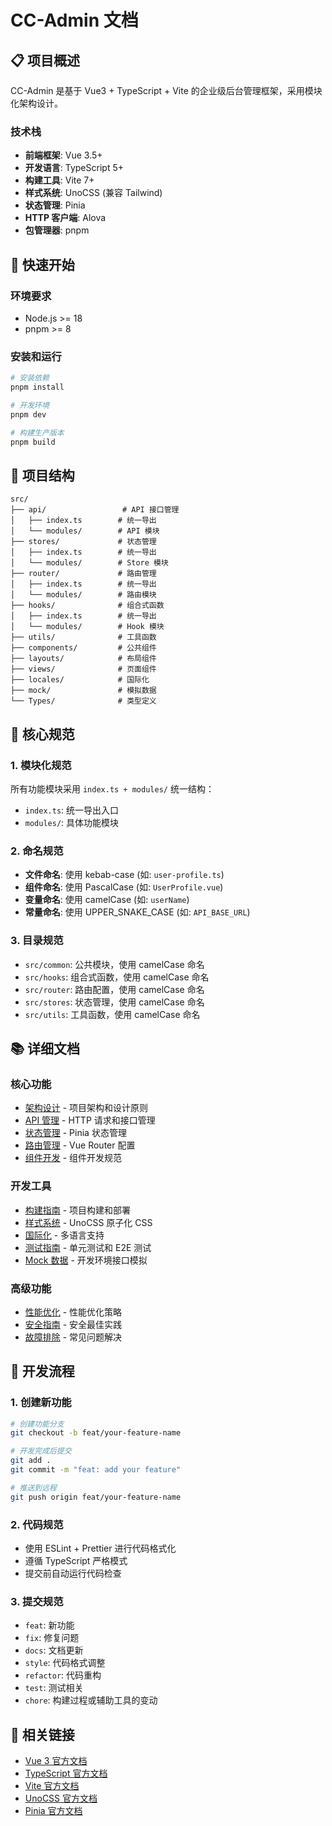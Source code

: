 <!--
  @copyright Copyright (c) 2025 chichuang
  @license MIT
  @description CC-Admin 企业级后台管理框架 - README
  本文件为 chichuang 原创，禁止擅自删除署名或用于商业用途。
-->

# CC-Admin 文档

## 📋 项目概述

CC-Admin 是基于 Vue3 + TypeScript + Vite 的企业级后台管理框架，采用模块化架构设计。

### 技术栈

- **前端框架**: Vue 3.5+
- **开发语言**: TypeScript 5+
- **构建工具**: Vite 7+
- **样式系统**: UnoCSS (兼容 Tailwind)
- **状态管理**: Pinia
- **HTTP 客户端**: Alova
- **包管理器**: pnpm

## 🚀 快速开始

### 环境要求

- Node.js >= 18
- pnpm >= 8

### 安装和运行

```bash
# 安装依赖
pnpm install

# 开发环境
pnpm dev

# 构建生产版本
pnpm build
```

## 📁 项目结构

```
src/
├── api/                 # API 接口管理
│   ├── index.ts        # 统一导出
│   └── modules/        # API 模块
├── stores/             # 状态管理
│   ├── index.ts        # 统一导出
│   └── modules/        # Store 模块
├── router/             # 路由管理
│   ├── index.ts        # 统一导出
│   └── modules/        # 路由模块
├── hooks/              # 组合式函数
│   ├── index.ts        # 统一导出
│   └── modules/        # Hook 模块
├── utils/              # 工具函数
├── components/         # 公共组件
├── layouts/            # 布局组件
├── views/              # 页面组件
├── locales/            # 国际化
├── mock/               # 模拟数据
└── Types/              # 类型定义
```

## 🔧 核心规范

### 1. 模块化规范

所有功能模块采用 `index.ts + modules/` 统一结构：

- `index.ts`: 统一导出入口
- `modules/`: 具体功能模块

### 2. 命名规范

- **文件命名**: 使用 kebab-case (如: `user-profile.ts`)
- **组件命名**: 使用 PascalCase (如: `UserProfile.vue`)
- **变量命名**: 使用 camelCase (如: `userName`)
- **常量命名**: 使用 UPPER_SNAKE_CASE (如: `API_BASE_URL`)

### 3. 目录规范

- `src/common`: 公共模块，使用 camelCase 命名
- `src/hooks`: 组合式函数，使用 camelCase 命名
- `src/router`: 路由配置，使用 camelCase 命名
- `src/stores`: 状态管理，使用 camelCase 命名
- `src/utils`: 工具函数，使用 camelCase 命名

## 📚 详细文档

### 核心功能

- [架构设计](./architecture-guide.md) - 项目架构和设计原则
- [API 管理](./api-guide.md) - HTTP 请求和接口管理
- [状态管理](./pinia-guide.md) - Pinia 状态管理
- [路由管理](./router-guide.md) - Vue Router 配置
- [组件开发](./component-guide.md) - 组件开发规范

### 开发工具

- [构建指南](./build-guide.md) - 项目构建和部署
- [样式系统](./unocss-guide.md) - UnoCSS 原子化 CSS
- [国际化](./locale.md) - 多语言支持
- [测试指南](./testing-guide.md) - 单元测试和 E2E 测试
- [Mock 数据](./mock-guide.md) - 开发环境接口模拟

### 高级功能

- [性能优化](./performance-guide.md) - 性能优化策略
- [安全指南](./security-guide.md) - 安全最佳实践
- [故障排除](./troubleshooting-guide.md) - 常见问题解决

## 🎯 开发流程

### 1. 创建新功能

```bash
# 创建功能分支
git checkout -b feat/your-feature-name

# 开发完成后提交
git add .
git commit -m "feat: add your feature"

# 推送到远程
git push origin feat/your-feature-name
```

### 2. 代码规范

- 使用 ESLint + Prettier 进行代码格式化
- 遵循 TypeScript 严格模式
- 提交前自动运行代码检查

### 3. 提交规范

- `feat`: 新功能
- `fix`: 修复问题
- `docs`: 文档更新
- `style`: 代码格式调整
- `refactor`: 代码重构
- `test`: 测试相关
- `chore`: 构建过程或辅助工具的变动

## 🔗 相关链接

- [Vue 3 官方文档](https://vuejs.org/)
- [TypeScript 官方文档](https://www.typescriptlang.org/)
- [Vite 官方文档](https://vitejs.dev/)
- [UnoCSS 官方文档](https://unocss.dev/)
- [Pinia 官方文档](https://pinia.vuejs.org/)
